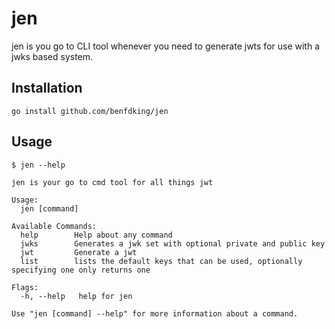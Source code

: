 # jen

jen is you go to CLI tool whenever you need to generate jwts for use with a jwks based system.

## Installation

```shell
go install github.com/benfdking/jen
```

## Usage

```
$ jen --help

jen is your go to cmd tool for all things jwt

Usage:
  jen [command]

Available Commands:
  help        Help about any command
  jwks        Generates a jwk set with optional private and public key
  jwt         Generate a jwt
  list        lists the default keys that can be used, optionally specifying one only returns one

Flags:
  -h, --help   help for jen

Use "jen [command] --help" for more information about a command.
```

 

